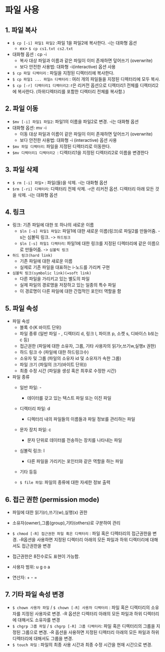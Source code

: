 # 파일 사용 

## 1. 파일 복사 
* `$ cp [-i] 파일1 파일2` :파일 1을 파일2에 복사한다. -i는 대화형 옵션 
    * ex> `$ cp cs1.txt cs2.txt`
* 대화형 옵션 : cp -i 
    * 복사 대상 파일과 이름과 같은 파일이 이미 존재하면 덮어쓰기 (overwrite)
    * 보다 안전한 사용법: 대화형 -i(interactive) 옵션 사용 
* `$ cp 파일 디렉터리` : 파일을 지정된 디렉터리에 복사한다.
* `$ cp 파일1 ... 파일n 디렉터리` : 여러 개의 파일들을 지정된 디렉터리에 모두 복사. 
* `$ cp [-r] 디렉터리1 디렉터리2`: r은 리커전 옵션으로 디렉터리1 전체를 디렉터리2에 복사한다. (하위디렉터리를 포함한 디렉터리 전체를 복사함.)


## 2. 파일 이동 
* `$mv [-i] 파일1 파일2`: 파일1의 이름을 파일2로 변경. -i는 대화형 옵션 
* 대화형 옵션: mv -i 
    * 이동 대상 파일과 이름이 같은 파일이 이미 존재하면 덮어쓰기 (overwrite)
    * 보다 안전한 사용법: 대화형 -i (interactive) 옵션 사용 
* `$mv 파일 디렉터리`: 파일을 지정된 디렉터리로 이동한다. 
* `$mv 디렉터리1 디렉터리2 `: 디렉터리1을 지정된 디렉터리2로 이름을 변경한다 



## 3. 파일 삭제 
* `$ rm [-i] 파일+` : 파일(들)을 삭제. -i는 대화형 옵션 
* `$rm [-ri] 디렉터리`: 디렉터리 전체 삭제. -r은 리커전 옵션. 디렉터리 아래 모든 것을 삭제. -i는 대화형 옵션


## 4. 링크 
* 링크: 기존 파일에 대한 또 하나의 새로운 이름 
    * `$ln [-s] 파일1 파일2`: 파일1에 대한 새로운 이름(링크)로 파일2를 만들어줌. -s는 심볼릭 링크. -> `하드링크`
    * `$ln [-s] 파일1 디렉터리`: 파일1에 대한 링크를 지정된 디렉터리에 같은 이름으로 만들어줌. -> `심볼릭 링크` 
* `하드 링크(hard link)`
    * 기존 파일에 대한 새로운 이름
    * 실제로 기존 파일을 대표하는 i-노드를 가리켜 구현 
* `심볼릭 링크(symbolic link)(=soft link)`
    * 다른 파일을 가리키고 있는 별도의 파일 
    * 실제 파일의 경로명을 저장하고 있는 일종의 특수 파일
    * 이 경로명이 다른 파일에 대한 간접적인 포인터 역할을 함 

## 5. 파일 속성
* 파일 속성
    * 블록 수(K 바이트 단위)
    * 파일 종류 (일반 파일 - , 디렉터리 d, 링크 l, 파이프 p, 소켓 s, 디바이스 b또는 c 등)
    * 접근권한 (파일에 대한 소유자, 그룹, 기타 사용자의 읽기r,쓰기w,실행x 권한)
    * 하드 링크 수 (파일에 대한 하드링크수)
    * 소유자 및 그룹 (파일의 소유자 id 및 소유자가 속한 그룹)
    * 파일 크기 (파일의 크기(바이트 단위))
    * 최종 수정 시간 (파일을 생성 혹은 최후로 수정한 시간)
* 파일 종류
    * 일반 파일: - 
        * 데이터를 갖고 있는 텍스트 파일 또는 이진 파일
    * 디렉터리 파일: d
        * 디렉터리 내의 파일들의 이름들과 파일 정보를 관리하는 파일 
    * 문자 장치 파일: c
        * 문자 단위로 데이터를 전송하는 장치를 나타내는 파일
    * 심볼릭 링크: l
        * 다른 파일을 가리키는 포인터와 같은 역할을 하는 파일
    * 기타 등등 

    * `$ file 파일`: 파일의 종류에 대한 자세한 정보 출력 


## 6. 접근 권한 (permission mode)
* 파일에 대한 읽기(r),쓰기(w),실행(x) 권한 
* 소유자(owner),그룹(group),기타(others)로 구분하여 관리 

* `$ chmod [-R] 접근권한 파일 혹은 디렉터리` : 파일 혹은 디렉터리의 접근권한을 변경. -R옵션을 사용하면 지정된 디렉터리 아래의 모든 파일과 하위 디렉터리에 대해서도 접근권한을 변경 

* 접근권한은 8진수로도 표현이 가능함. 
* 사용자 범위: u g o a 
* 연산자: + - =


## 7. 기타 파일 속성 변경 
* `$ chown 사용자 파일` / `$ chown [-R] 사용자 디렉터리` : 파일 혹은 디렉터리의 소유자를 지정된 사용자로 변경. -R 옵션은 디렉터리 아래의 모든 파일과 하위 디렉터리에 대해서도 소유자를 변경 
* `$ chgrp 그룹 파일` / `$ chgrp [-R] 그룹 디렉터리`: 파일 혹은 디렉터리의 그룹을 지정된 그룹으로 변경. -R 옵션을 사용하면 지정된 디렉터리 아래의 모든 파일과 하위 디렉터리에 대해서도 그룹을 변경. 
* `$ touch 파일` : 파일의 최종 사용 시간과 최종 수정 시간을 현재 시간으로 변경. 

